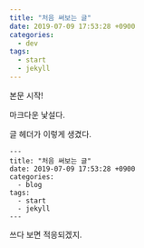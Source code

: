 ```yaml
---
title: "처음 써보는 글"
date: 2019-07-09 17:53:28 +0900
categories: 
  - dev
tags: 
  - start 
  - jekyll
---
```


본문 시작!

마크다운 낯설다.

글 헤더가 이렇게 생겼다.
~~~
---
title: "처음 써보는 글"
date: 2019-07-09 17:53:28 +0900
categories: 
  - blog
tags: 
  - start 
  - jekyll
---
~~~

쓰다 보면 적응되겠지.
